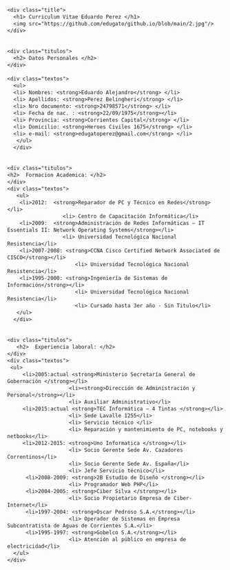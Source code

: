 <html lang="es">
<head>
    <meta charset="UTF-8">
    <meta http-equiv="X-UA-Compatible" content="IE=edge">
    <meta name="viewport" content="width=device-width, initial-scale=1.0">
    <title>Curriculum vitae de Eduardo Perez</title>
    <link rel="stylesheet" type="text/css" href="styles.css">
</head>

<body>
<div class="body">

    <div class="title">
      <h1> Curriculum Vitae Eduardo Perez </h1>
      <img src="https://github.com/edugato/github.io/blob/main/2.jpg"/>
    </div>   
    
    
    <div class="titulos">
      <h2> Datos Personales </h2>
    </div>
    
    <div class="textos">
      <ul>
      <li> Nombres: <strong>Eduardo Alejandro</strong> </li>
      <li> Apellidos: <strong>Perez Belingheri</strong> </li>
      <li> Nro documento: <strong>24798571</strong> </li>
      <li> Fecha de nac. : <strong>22/09/1975</strong></li>
      <li> Provincia: <strong>Corrientes Capital</strong> </li>
      <li> Domicilio: <strong>Heroes Civiles 1675</strong> </li>
      <li> e-mail: <strong>edugatoperez@gmail.com</strong> </li> 
       </ul>
      </div>   
 

    <div class="titulos">
    <h2>  Formacion Academica: </h2>
    </div> 
    <div class="textos">
       <ul>
        <li>2012:  <strong>Reparador de PC y Técnico en Redes</strong></li>
                      <li> Centro de Capacitación Informática</li>
        <li>2009:  <strong>Administración de Redes Informáticas – IT Essentials II: Network Operating Systems</strong></li>
                      <li> Universidad Tecnológica Nacional Resistencia</li>
        <li>2007-2008: <strong>CCNA Cisco Certified Network Associated de CISCO</strong></li>
                          <li> Universidad Tecnológica Nacional Resistencia</li>
        <li>1995-2000: <strong>Ingeniería de Sistemas de Información</strong></li>
                          <li> Universidad Tecnológica Nacional Resistencia</li>
                          <li> Cursado hasta 3er año - Sin Titulo</li>
       </ul>
      </div>


    <div class="titulos">
       <h2>  Experiencia laboral: </h2>
    </div> 
    <div class="textos">
     <ul>
         <li>2005:actual <strong>Ministerio Secretaría General de Gobernación </strong></li>
                        <li><strong>Dirección de Administración y Personal</strong></li>
                        <li> Auxiliar Administrativo</li>
         <li>2015:actual <strong>TEC Informática – 4 Tintas </strong></li>
                        <li> Sede Lavalle 1255</li>
                        <li> Servicio técnico </li>
                        <li> Reparación y mantenimiento de PC, notebooks y netbooks</li>
         <li>2012-2015: <strong>Uno Informatica </strong></li>
                        <li> Socio Gerente Sede Av. Cazadores Correntinos</li>
                        <li> Socio Gerente Sede Av. España</li>
                        <li> Jefe Servicio técnico</li>
          <li>2008-2009: <strong>2B Estudio de Diseño </strong></li>
                        <li> Programador Web PHP</li>
          <li>2004-2005: <strong>Ciber Silva </strong></li>
                        <li> Socio Propietario Empresa de Ciber-Internet</li>
          <li>1997-2004: <strong>Oscar Pedroso S.A.</strong></li>
                        <li> Operador de Sistemas en Empresa Subcontratista de Aguas de Corrientes S.A.</li>
          <li>1995-1997: <strong>Gobelco S.A.</strong></li>
                        <li> Atención al público en empresa de electricidad</li>
      </ul>
    </div>
  
